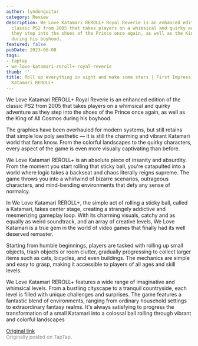 ```yaml
---
author: lyndonguitar
category: Review
description: We Love Katamari REROLL+ Royal Reverie is an enhanced edition of the
  classic PS2 from 2005 that takes players on a whimsical and quirky adventure as
  they step into the shoes of the Prince once again, as well as the King of All Cosmos
  during his boyhood.
featured: false
pubDate: 2023-06-08
tags:
- taptap
- we-love-katamari-reroll+-royal-reverie
thumb: ''
title: Roll up everything in sight and make some stars | First Impressions - We Love
  Katamari REROLL+
---
```


We Love Katamari REROLL+ Royal Reverie is an enhanced edition of the classic PS2 from 2005 that takes players on a whimsical and quirky adventure as they step into the shoes of the Prince once again, as well as the King of All Cosmos during his boyhood.

The graphics have been overhauled for modern systems, but still retains that simple low poly aesthetic — it is still the charming and vibrant Katamari world that fans know. From the colorful landscapes to the quirky characters, every aspect of the game is even more visually captivating than before.

We Love Katamari REROLL+ is an absolute piece of insanity and absurdity. From the moment you start rolling that sticky ball, you're catapulted into a world where logic takes a backseat and chaos literally reigns supreme. The game throws you into a whirlwind of bizarre scenarios, outrageous characters, and mind-bending environments that defy any sense of normalcy.

In We Love Katamari REROLL+, the simple act of rolling a sticky ball, called a Katamari, takes center stage, creating a strangely addictive and mesmerizing gameplay loop. With its charming visuals, catchy and as equally as weird soundtrack, and an array of creative levels, We Love Katamari is a true gem in the world of video games that finally had its well deserved remaster.

Starting from humble beginnings, players are tasked with rolling up small objects, trash objects or room clutter, gradually progressing to collect larger items such as cats, bicycles, and even buildings. The mechanics are simple and easy to grasp, making it accessible to players of all ages and skill levels.

We Love Katamari REROLL+ features a wide range of imaginative and whimsical levels. From a bustling cityscape to a tranquil countryside, each level is filled with unique challenges and surprises. The game features a fantastic blend of environments, ranging from ordinary household settings to extraordinary fantasy realms. It's always satisfying to progress the transformation of a small Katamari into a colossal ball rolling through vibrant and colorful landscapes

[Original link](https://www.taptap.io/post/5782532)<br><span style="font-size: 0.95em; color: #888;">Originally posted on TapTap.</span>